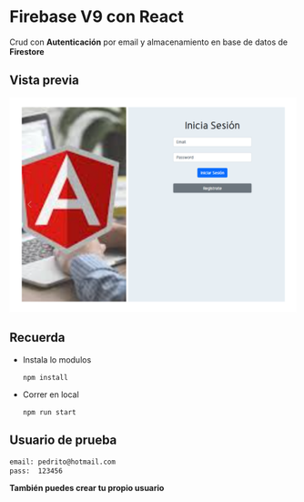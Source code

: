 # Firebase V9 con React

Crud con **Autenticación** por email y almacenamiento en base de datos de **Firestore**
<!-- [tuto](https://www.youtube.com/watch?v=GmVRhPVH_2A&t=548s) -->

## Vista previa

![Preview](./src/assets/Captura%20de%20pantalla%202023-04-14%20080535.png)

## Recuerda

- Instala lo modulos

      npm install

- Correr en local

      npm run start

## Usuario de prueba

    email: pedrito@hotmail.com
    pass:  123456

**También puedes crear tu propio usuario**

<!-- [List Firebase](https://www.youtube.com/playlist?list=PLCG3NOef02QgaINOlaevZylop8cK9VwEy) -->
<!-- [tuto pendiente](https://www.youtube.com/watch?v=7UauYalZqkc) -->
<!-- [repo de tuto pendiente](https://github.com/codewithas1/FirebaseTutorial/blob/master/src/firebase.js) -->
